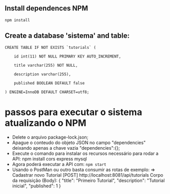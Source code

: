 ## Install dependences NPM
    
    npm install

## Create a database 'sistema' and table:
    CREATE TABLE IF NOT EXISTS `tutorials` (

        id int(11) NOT NULL PRIMARY KEY AUTO_INCREMENT,

        title varchar(255) NOT NULL,

        description varchar(255),

        published BOOLEAN DEFAULT false
        
    ) ENGINE=InnoDB DEFAULT CHARSET=utf8;

# passos para executar o sistema atualizando o NPM
 
 - Delete o arquivo package-lock.json;
 - Apague o conteudo do objeto JSON no campo "dependencies" deixando apenas a chave vazia "dependencies":{};
 - Execute o comando para instalar os recursos necessário para rodar a API:
    npm install cors express mysql
 - Agora poderá executar a API com:
    `npm start`
 - Usando o PostMan ou outro basta consumir as rotas de exemplo:
    => Cadastrar novo Tutorial [POST] http://localhost:8081/api/tutorials
        Corpo da requisição (Body):
        {
            "title": "Primeiro Tutorial",
            "description": "Tutorial inicial",
            "published": 1
        }
